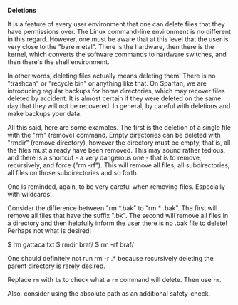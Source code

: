 **Deletions**

It is a feature of every user environment that one can delete files that they have permissions over. The Linux command-line 
environment is no different in this regard. However, one must be aware that at this level that the user is very close to the 
"bare metal". There is the hardware, then there is the kernel, which converts the software commands to hardware switches, 
and then there's the shell environment.

In other words, deleting files actually means deleting them! There is no "trashcan" or "recycle bin" or anything like that. 
On Spartan, we are introducing regular backups for home directories, which may recover files deleted by accident. It is 
almost certain if they were deleted on the same day that they will not be recovered. In general, by careful with deletions 
and make backups your data.

All this said, here are some examples. The first is the deletion of a single file with the "rm" (remove) command. Empty 
directories can be deleted with "rmdir" (remove directory), however the directory must be empty, that is, all the files must 
already have been removed. This may sound rather tedious, and there is a shortcut - a very dangerous one - that is to 
remove, recursively, and force ("rm -rf"). This will remove all files, all subdirectories, all files on those subdirectories 
and so forth.

One is reminded, again, to be very careful when removing files. Especially with wildcards!

Consider the difference between "rm *.bak" to "rm * .bak". The first will remove all files that have the suffix ".bk". The 
second will remove all files in a directory and then helpfully inform the user there is no .bak file to delete! Perhaps not 
what is desired!


$ rm gattaca.txt
$ rmdir braf/
$ rm -rf braf/
 
One should definitely not run rm -r .* because recursively deleting the parent directory is rarely desired.

Replace `rm` with `ls` to check what a `rm` command will delete. Then use `rm`.

Also, consider using the absolute path as an additional safety-check.
